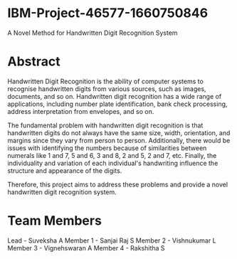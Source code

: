 # IBM-Project-46577-1660750846
A Novel Method for Handwritten Digit Recognition System

# Abstract
Handwritten Digit Recognition is the ability of computer systems to recognise handwritten digits from various sources, such as images, documents, and so on. Handwritten digit recognition has a wide range of applications, including number plate identification, bank check processing, address interpretation from envelopes, and so on.

The fundamental problem with handwritten digit recognition is that handwritten digits do not always have the same size, width, orientation, and margins since they vary from person to person. Additionally, there would be issues with identifying the numbers because of similarities between numerals like 1 and 7, 5 and 6, 3 and 8, 2 and 5, 2 and 7, etc. Finally, the individuality and variation of each individual's handwriting influence the structure and appearance of the digits.

Therefore, this project aims to address these problems and provide a novel handwritten digit recognition system.

# Team Members
Lead - Suveksha A
Member 1 - Sanjai Raj S
Member 2 - Vishnukumar L
Member 3 - Vignehswaran A
Member 4 - Rakshitha S
